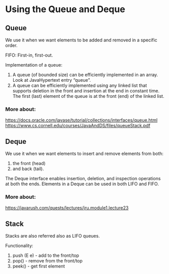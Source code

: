# Using the Queue and Deque

## Queue

We use it when we want elements to be added and removed in a specific order.

FIFO:
First-in, first-out.

Implementation of a queue:
1. A queue (of bounded size) can be efficiently implemented in an array. Look at JavaHypertext entry “queue”.
2. A queue can be efficiently implemented using any linked list that supports deletion in the front and insertion at
the end in constant time. The first (last) element of the queue is at the front (end) of the linked list.
### More about:

https://docs.oracle.com/javase/tutorial/collections/interfaces/queue.html
https://www.cs.cornell.edu/courses/JavaAndDS/files/queueStack.pdf

## Deque

We use it when we want elements to insert and remove elements from both:
1. the front (head) 
2. and back (tail).

The Deque interface enables insertion, deletion, and inspection operations at both the ends. 
Elements in a Deque can be used in both LIFO and FIFO.


### More about:
https://javarush.com/quests/lectures/jru.module1.lecture23


## Stack

Stacks are also referred also as LIFO queues.

Functionality:
1. push (E e) - add to the front/top
2. pop() - remove from the front/top
3. peek() - get first element